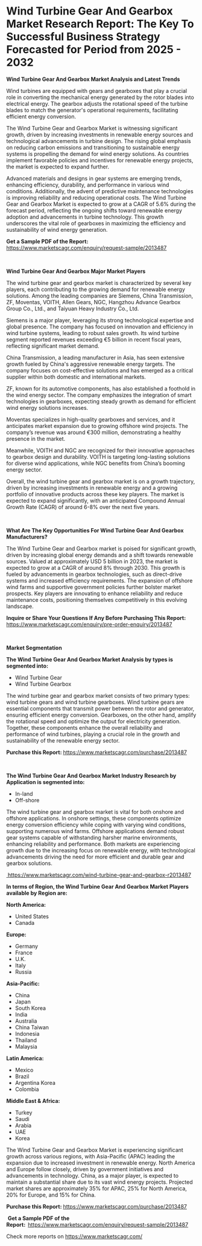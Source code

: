 <p><h1>Wind Turbine Gear And Gearbox Market Research Report: The Key To Successful Business Strategy Forecasted for Period from 2025 - 2032</h1></p><p><strong>Wind Turbine Gear And Gearbox Market Analysis and Latest Trends</strong></p>
<p><p>Wind turbines are equipped with gears and gearboxes that play a crucial role in converting the mechanical energy generated by the rotor blades into electrical energy. The gearbox adjusts the rotational speed of the turbine blades to match the generator's operational requirements, facilitating efficient energy conversion. </p><p>The Wind Turbine Gear and Gearbox Market is witnessing significant growth, driven by increasing investments in renewable energy sources and technological advancements in turbine design. The rising global emphasis on reducing carbon emissions and transitioning to sustainable energy systems is propelling the demand for wind energy solutions. As countries implement favorable policies and incentives for renewable energy projects, the market is expected to expand further.</p><p>Advanced materials and designs in gear systems are emerging trends, enhancing efficiency, durability, and performance in various wind conditions. Additionally, the advent of predictive maintenance technologies is improving reliability and reducing operational costs. The Wind Turbine Gear and Gearbox Market is expected to grow at a CAGR of 5.6% during the forecast period, reflecting the ongoing shifts toward renewable energy adoption and advancements in turbine technology. This growth underscores the vital role of gearboxes in maximizing the efficiency and sustainability of wind energy generation.</p></p>
<p><strong>Get a Sample PDF of the Report:&nbsp;</strong> <a href="https://www.marketscagr.com/enquiry/request-sample/2013487?utm_campaign=2731&utm_medium=2&utm_source=Github&utm_content=ia&utm_term=02032025&utm_id=wind-turbine-gear-and-gearbox">https://www.marketscagr.com/enquiry/request-sample/2013487</a></p>
<p>&nbsp;</p>
<p><strong>Wind Turbine Gear And Gearbox Major Market Players</strong></p>
<p><p>The wind turbine gear and gearbox market is characterized by several key players, each contributing to the growing demand for renewable energy solutions. Among the leading companies are Siemens, China Transmission, ZF, Moventas, VOITH, Allen Gears, NGC, Hangzhou Advance Gearbox Group Co., Ltd., and Taiyuan Heavy Industry Co., Ltd.</p><p>Siemens is a major player, leveraging its strong technological expertise and global presence. The company has focused on innovation and efficiency in wind turbine systems, leading to robust sales growth. Its wind turbine segment reported revenues exceeding €5 billion in recent fiscal years, reflecting significant market demand.</p><p>China Transmission, a leading manufacturer in Asia, has seen extensive growth fueled by China's aggressive renewable energy targets. The company focuses on cost-effective solutions and has emerged as a critical supplier within both domestic and international markets.</p><p>ZF, known for its automotive components, has also established a foothold in the wind energy sector. The company emphasizes the integration of smart technologies in gearboxes, expecting steady growth as demand for efficient wind energy solutions increases.</p><p>Moventas specializes in high-quality gearboxes and services, and it anticipates market expansion due to growing offshore wind projects. The company’s revenue was around €300 million, demonstrating a healthy presence in the market.</p><p>Meanwhile, VOITH and NGC are recognized for their innovative approaches to gearbox design and durability. VOITH is targeting long-lasting solutions for diverse wind applications, while NGC benefits from China’s booming energy sector.</p><p>Overall, the wind turbine gear and gearbox market is on a growth trajectory, driven by increasing investments in renewable energy and a growing portfolio of innovative products across these key players. The market is expected to expand significantly, with an anticipated Compound Annual Growth Rate (CAGR) of around 6-8% over the next five years.</p></p>
<p>&nbsp;</p>
<p><strong>What Are The Key Opportunities For Wind Turbine Gear And Gearbox Manufacturers?</strong></p>
<p><p>The Wind Turbine Gear and Gearbox market is poised for significant growth, driven by increasing global energy demands and a shift towards renewable sources. Valued at approximately USD 5 billion in 2023, the market is expected to grow at a CAGR of around 8% through 2030. This growth is fueled by advancements in gearbox technologies, such as direct-drive systems and increased efficiency requirements. The expansion of offshore wind farms and supportive government policies further bolster market prospects. Key players are innovating to enhance reliability and reduce maintenance costs, positioning themselves competitively in this evolving landscape.</p></p>
<p><strong>Inquire or Share Your Questions If Any Before Purchasing This Report:</strong> <a href="https://www.marketscagr.com/enquiry/pre-order-enquiry/2013487?utm_campaign=2731&utm_medium=2&utm_source=Github&utm_content=ia&utm_term=02032025&utm_id=wind-turbine-gear-and-gearbox">https://www.marketscagr.com/enquiry/pre-order-enquiry/2013487</a></p>
<p>&nbsp;</p>
<p><strong>Market Segmentation</strong></p>
<p><strong>The Wind Turbine Gear And Gearbox Market Analysis by types is segmented into:</strong></p>
<p><ul><li>Wind Turbine Gear</li><li>Wind Turbine Gearbox</li></ul></p>
<p><p>The wind turbine gear and gearbox market consists of two primary types: wind turbine gears and wind turbine gearboxes. Wind turbine gears are essential components that transmit power between the rotor and generator, ensuring efficient energy conversion. Gearboxes, on the other hand, amplify the rotational speed and optimize the output for electricity generation. Together, these components enhance the overall reliability and performance of wind turbines, playing a crucial role in the growth and sustainability of the renewable energy sector.</p></p>
<p><strong>Purchase this Report:&nbsp;</strong><a href="https://www.marketscagr.com/purchase/2013487?utm_campaign=2731&utm_medium=2&utm_source=Github&utm_content=ia&utm_term=02032025&utm_id=wind-turbine-gear-and-gearbox">https://www.marketscagr.com/purchase/2013487</a></p>
<p>&nbsp;</p>
<p><strong>The Wind Turbine Gear And Gearbox Market Industry Research by Application is segmented into:</strong></p>
<p><ul><li>In-land</li><li>Off-shore</li></ul></p>
<p><p>The wind turbine gear and gearbox market is vital for both onshore and offshore applications. In onshore settings, these components optimize energy conversion efficiency while coping with varying wind conditions, supporting numerous wind farms. Offshore applications demand robust gear systems capable of withstanding harsher marine environments, enhancing reliability and performance. Both markets are experiencing growth due to the increasing focus on renewable energy, with technological advancements driving the need for more efficient and durable gear and gearbox solutions.</p></p>
<p><a href="https://www.marketscagr.com/wind-turbine-gear-and-gearbox-r2013487?utm_campaign=2731&utm_medium=2&utm_source=Github&utm_content=ia&utm_term=02032025&utm_id=wind-turbine-gear-and-gearbox">&nbsp;https://www.marketscagr.com/wind-turbine-gear-and-gearbox-r2013487</a></p>
<p><strong>In terms of Region, the Wind Turbine Gear And Gearbox Market Players available by Region are:</strong></p>
<p>
    <p> <strong> North America: </strong>
        <ul>
            <li>United States</li>
            <li>Canada</li>
        </ul>
        </p> 
    <p> <strong> Europe: </strong>
        <ul>
            <li>Germany</li>
            <li>France</li>
            <li>U.K.</li>
            <li>Italy</li>
            <li>Russia</li>
        </ul>
        </p> 
    <p> <strong> Asia-Pacific: </strong>
        <ul>
            <li>China</li>
            <li>Japan</li>
            <li>South Korea</li>
            <li>India</li>
            <li>Australia</li>
            <li>China Taiwan</li>
            <li>Indonesia</li>
            <li>Thailand</li>
            <li>Malaysia</li>
        </ul>
        </p> 
    <p> <strong> Latin America: </strong>
        <ul>
            <li>Mexico</li>
            <li>Brazil</li>
            <li>Argentina Korea</li>
            <li>Colombia</li>
        </ul>
        </p> 
    <p> <strong> Middle East & Africa: </strong>
        <ul>
            <li>Turkey</li>
            <li>Saudi</li>
            <li>Arabia</li>
            <li>UAE</li>
            <li>Korea</li>
        </ul>
    </p>
    </p>
<p><p>The Wind Turbine Gear and Gearbox Market is experiencing significant growth across various regions, with Asia-Pacific (APAC) leading the expansion due to increased investment in renewable energy. North America and Europe follow closely, driven by government initiatives and advancements in technology. China, as a major player, is expected to maintain a substantial share due to its vast wind energy projects. Projected market shares are approximately 35% for APAC, 25% for North America, 20% for Europe, and 15% for China.</p></p>
<p><strong>Purchase this Report: </strong><a href="https://www.marketscagr.com/purchase/2013487?utm_campaign=2731&utm_medium=2&utm_source=Github&utm_content=ia&utm_term=02032025&utm_id=wind-turbine-gear-and-gearbox">https://www.marketscagr.com/purchase/2013487</a></p>
<p>&nbsp;<strong>Get a Sample PDF of the Report:&nbsp;&nbsp;</strong><a href="https://www.marketscagr.com/enquiry/request-sample/2013487?utm_campaign=2731&utm_medium=2&utm_source=Github&utm_content=ia&utm_term=02032025&utm_id=wind-turbine-gear-and-gearbox">https://www.marketscagr.com/enquiry/request-sample/2013487</a></p>
<p><strong></strong></p>
<p>Check more reports on <a href="https://www.marketscagr.com/?utm_campaign=2731&utm_medium=2&utm_source=Github&utm_content=ia&utm_term=02032025&utm_id=wind-turbine-gear-and-gearbox">https://www.marketscagr.com/</a></p>